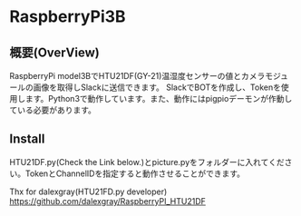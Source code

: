 # RaspberryPi3B
## 概要(OverView)
RaspberryPi model3BでHTU21DF(GY-21)温湿度センサーの値とカメラモジュールの画像を取得しSlackに送信できます。
SlackでBOTを作成し、Tokenを使用します。Python3で動作しています。また、動作にはpigpioデーモンが作動している必要があります。

## Install
HTU21DF.py(Check the Link below.)とpicture.pyをフォルダーに入れてください。TokenとChannelIDを指定すると動作させることができます。

Thx for dalexgray(HTU21FD.py developer)
https://github.com/dalexgray/RaspberryPI_HTU21DF
